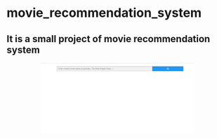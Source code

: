 # movie_recommendation_system
<h2>It is a small project of movie recommendation system</h2>
<p align="center">
  <img src="Final_output/a.png" width="350" >
</p>
